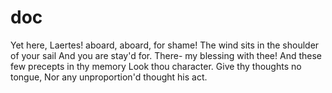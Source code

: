 # doc

Yet here, Laertes! aboard, aboard, for shame!
The wind sits in the shoulder of your sail
And you are stay'd for. There- my blessing with thee!
And these few precepts in thy memory
Look thou character. Give thy thoughts no tongue,
Nor any unproportion'd thought his act.
